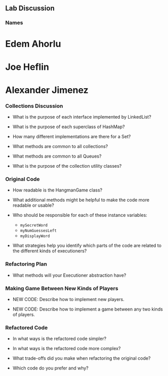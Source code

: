 ## Lab Discussion
### Names
# Edem Ahorlu
# Joe Heflin
# Alexander Jimenez


### Collections Discussion

 * What is the purpose of each interface implemented by LinkedList?

 * What is the purpose of each superclass of HashMap?

 * How many different implementations are there for a Set?

 * What methods are common to all collections?

 * What methods are common to all Queues?

 * What is the purpose of the collection utility classes?


### Original Code

 * How readable is the HangmanGame class?

 * What additional methods might be helpful to make the code more readable or usable?

 * Who should be responsible for each of these instance variables:
   * ```mySecretWord```
   * ```myNumGuessesLeft```
   * ```myDisplayWord```

 * What strategies help you identify which parts of the code are related to the different kinds of executioners?


### Refactoring Plan

 * What methods will your Executioner abstraction have?


### Making Game Between New Kinds of Players

 * NEW CODE: Describe how to implement new players.

 * NEW CODE: Describe how to implement a game between any two kinds of players.


### Refactored Code

 * In what ways is the refactored code simpler?

 * In what ways is the refactored code more complex?

 * What trade-offs did you make when refactoring the original code?

 * Which code do you prefer and why?

